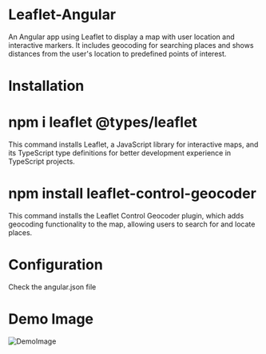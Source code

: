 # Leaflet-Angular
An Angular app using Leaflet to display a map with  user location and interactive markers. It includes geocoding for searching places and shows distances from the user's location to predefined points of interest.

# Installation
# npm i leaflet @types/leaflet
 This command installs Leaflet, a JavaScript library for interactive maps, and its TypeScript type definitions for better development experience in TypeScript projects.
# npm install leaflet-control-geocoder
 This command installs the Leaflet Control Geocoder plugin, which adds geocoding functionality to the map, allowing users to search for and locate places.

# Configuration
Check the angular.json file

# Demo Image

![DemoImage](https://github.com/user-attachments/assets/c73f04b2-409f-4cf9-94b4-5994cd5be7d1)
